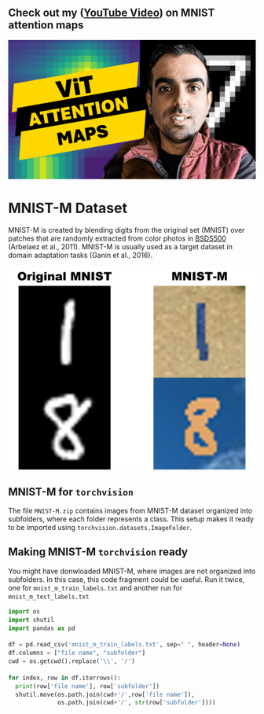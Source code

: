 ## Check out my ([YouTube Video](https://youtu.be/y1ZmMcMYjkY?feature=shared)) on MNIST attention maps
[<img src="https://github.com/mashaan14/YouTube-channel/blob/main/imgs/2023-11-29-VisionTransformer-MNIST.png" />](https://youtu.be/y1ZmMcMYjkY?feature=shared)

# MNIST-M Dataset
MNIST-M is created by blending digits from the original set (MNIST) over patches that are randomly extracted from color photos in [BSDS500](https://www2.eecs.berkeley.edu/Research/Projects/CS/vision/grouping/resources.html) (Arbelaez et al., 2011). MNIST-M is usually used as a target dataset in domain adaptation tasks (Ganin et al., 2016).

<p align="center">
  <img width="1200" src="sample.png">
</p>

## MNIST-M for `torchvision`
The file `MNIST-M.zip` contains images from MNIST-M dataset organized into subfolders, where each folder represents a class. This setup makes it ready to be imported using `torchvision.datasets.ImageFolder`.

## Making MNIST-M `torchvision` ready
You might have donwloaded MNIST-M, where images are not organized into subfolders. In this case, this code fragment could be useful. Run it twice, one for `mnist_m_train_labels.txt` and another run for `mnist_m_test_labels.txt`

```python
import os
import shutil
import pandas as pd

df = pd.read_csv('mnist_m_train_labels.txt', sep=" ", header=None)
df.columns = ["file name", "subfolder"]
cwd = os.getcwd().replace('\\', '/')

for index, row in df.iterrows():
  print(row['file name'], row['subfolder'])
  shutil.move(os.path.join(cwd+'/',row['file name']), 
              os.path.join(cwd+'/', str(row['subfolder'])))
```
